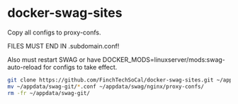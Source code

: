 # docker-swag-sites

Copy all configs to proxy-confs.

FILES MUST END IN .subdomain.conf!

Also must restart SWAG or have DOCKER_MODS=linuxserver/mods:swag-auto-reload for configs to take effect.


```bash
git clone https://github.com/FinchTechSoCal/docker-swag-sites.git ~/appdata/swag-git
mv ~/appdata/swag-git/*.conf ~/appdata/swag/nginx/proxy-confs/
rm -fr ~/appdata/swag-git/
```